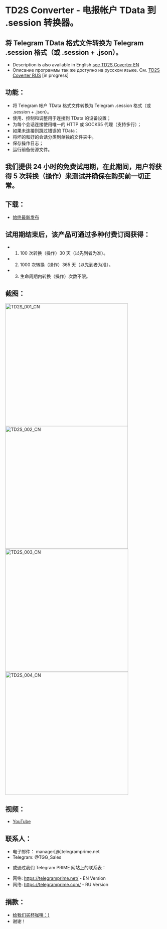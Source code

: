 # TD2S Converter - 电报帐户 TData 到 .session 转换器。
## 将 Telegram TData 格式文件转换为 Telegram .session 格式（或 .session + .json）。

 * Description is also available in English [see TD2S Coverter EN](https://github.com/telegram-prime/Telegram-TData-to-Session-Converter)
 * Описание программы так же доступно на русском языке. См. [TD2S Coverter RUS](https://github.com/telegram-prime/Telegram-TData-to-Session-Converter-RU/) [in progress]


## 功能：
 - 将 Telegram 帐户 TData 格式文件转换为 Telegram .session 格式（或 .session + .json）。
 - 使用、控制和调整用于连接到 TData 的设备设置；
 - 为每个会话连接使用唯一的 HTTP 或 SOCKS5 代理（支持多行）；
 - 如果未连接则跳过错误的 TData；
 - 将坏的和好的会话分类到单独的文件夹中。
 - 保存操作日志；
 - 运行前备份源文件。


## 我们提供 24 小时的免费试用期，在此期间，用户将获得 5 次转换（操作）来测试并确保在购买前一切正常。

## 下载：
 - [始终最新发布](https://github.com/telegram-prime/Telegram-TData-to-Session-Converter-CN/releases/latest)


## 试用期结束后，该产品可通过多种付费订阅获得：
- 1. 100 次转换（操作）30 天（以先到者为准）。
- 2. 1000 次转换（操作）365 天（以先到者为准）。
- 3. 生命周期内转换（操作）次数不限。


## 截图：

<img width="391" alt="TD2S_001_CN" src="https://user-images.githubusercontent.com/94137664/210386190-1d174f16-c545-47ec-86a0-8ff9551d25ce.png"> <img width="391" alt="TD2S_002_CN" src="https://user-images.githubusercontent.com/94137664/210386179-3502a62d-74e4-44c7-aa3f-cf8fbe68157e.png">
<img width="392" alt="TD2S_003_CN" src="https://user-images.githubusercontent.com/94137664/210386173-23f9b2c7-c1a6-4f67-944e-8cf202c05dc0.png"> <img width="392" alt="TD2S_004_CN" src="https://user-images.githubusercontent.com/94137664/210386549-e81515bc-c9b3-4435-a5e3-beb1b34fd319.png">


## 视频：
- [YouTube](https://youtu.be/1OCWyrkrbwU)


##  联系人：
- 电子邮件： manager[@]telegramprime.net
- Telegram: @TGG_Sales

* 或通过我们 Telegram PRIME 网站上的联系表：
- 网络: https://telegramprime.net/ - EN Version
- 网络: https://telegramprime.com/ - RU Version


## 捐款：
* [给我们买杯咖啡：)](https://commerce.coinbase.com/checkout/a0495346-539e-48df-9b43-880a3b93dc8b)
* 谢谢！








